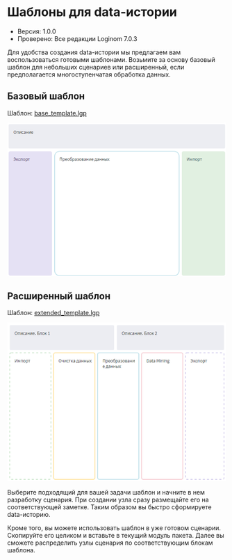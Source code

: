 # Шаблоны для data-истории

* Версия: 1.0.0
* Проверено: Все редакции Loginom 7.0.3

Для удобства создания data-истории мы предлагаем вам воспользоваться готовыми шаблонами. Возьмите за основу базовый шаблон для небольших сценариев или расширенный, если предполагается многоступенчатая обработка данных.

## Базовый шаблон

Шаблон: [base_template.lgp](data-history-templates/base_template.lgp)

![Базовый шаблон](img/base-template.png)

## Расширенный шаблон

Шаблон: [extended_template.lgp](data-history-templates/extended_template.lgp)

![Расширенный шаблон](img/extended-template.png)

Выберите подходящий для вашей задачи шаблон и начните в нем разработку сценария. При создании узла сразу размещайте его на соответствующей заметке. Таким образом вы быстро сформируете data-историю.

Кроме того, вы можете использовать шаблон в уже готовом сценарии. Скопируйте его целиком и вставьте в текущий модуль пакета. Далее вы сможете распределить узлы сценария по соответствующим блокам шаблона.